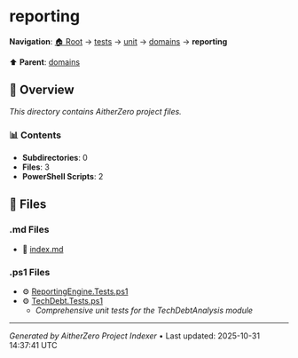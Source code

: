 # reporting

**Navigation**: [🏠 Root](../../../../index.md) → [tests](../../../index.md) → [unit](../../index.md) → [domains](../index.md) → **reporting**

⬆️ **Parent**: [domains](../index.md)

## 📖 Overview

*This directory contains AitherZero project files.*

### 📊 Contents

- **Subdirectories**: 0
- **Files**: 3
- **PowerShell Scripts**: 2

## 📄 Files

### .md Files

- 📝 [index.md](./index.md)

### .ps1 Files

- ⚙️ [ReportingEngine.Tests.ps1](./ReportingEngine.Tests.ps1)
- ⚙️ [TechDebt.Tests.ps1](./TechDebt.Tests.ps1)
  - *Comprehensive unit tests for the TechDebtAnalysis module*

---

*Generated by AitherZero Project Indexer* • Last updated: 2025-10-31 14:37:41 UTC

